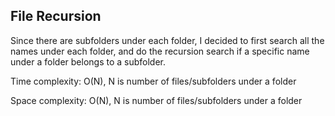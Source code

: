 ## File Recursion

Since there are subfolders under each folder, I decided to first search all the names under each folder, and do the recursion search if a specific name under a folder belongs to a subfolder.

Time complexity: O(N), N is number of files/subfolders under a folder 

Space complexity: O(N), N is number of files/subfolders under a folder 